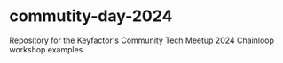 # commutity-day-2024
Repository for the Keyfactor's Community Tech Meetup 2024 Chainloop workshop examples
